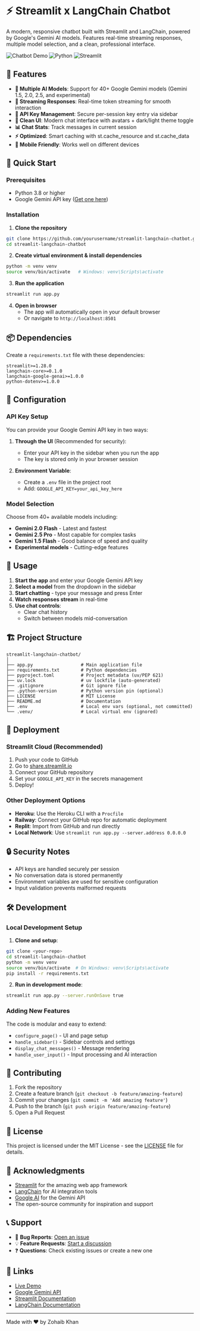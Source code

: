 # ⚡ Streamlit x LangChain Chatbot

A modern, responsive chatbot built with Streamlit and LangChain, powered by Google's Gemini AI models. Features real-time streaming responses, multiple model selection, and a clean, professional interface.

![Chatbot Demo](https://img.shields.io/badge/Status-Live-brightgreen) ![Python](https://img.shields.io/badge/Python-3.8+-blue) ![Streamlit](https://img.shields.io/badge/Streamlit-1.28+-red)

## 🌟 Features

- **🤖 Multiple AI Models**: Support for 40+ Google Gemini models (Gemini 1.5, 2.0, 2.5, and experimental)
- **💬 Streaming Responses**: Real-time token streaming for smooth interaction
- **🔐 API Key Management**: Secure per-session key entry via sidebar
- **🎨 Clean UI**: Modern chat interface with avatars + dark/light theme toggle
- **📊 Chat Stats**: Track messages in current session
- **⚡ Optimized**: Smart caching with st.cache_resource and st.cache_data
- **📱 Mobile Friendly**: Works well on different devices

## 🚀 Quick Start

### Prerequisites

- Python 3.8 or higher
- Google Gemini API key ([Get one here](https://makersuite.google.com/app/apikey))

### Installation

1. **Clone the repository**

```bash
git clone https://github.com/yourusername/streamlit-langchain-chatbot.git
cd streamlit-langchain-chatbot
```

2. **Create virtual environment & install dependencies**

```bash
python -m venv venv
source venv/bin/activate   # Windows: venv\Scripts\activate
```

3. **Run the application**

```bash
streamlit run app.py
```

4. **Open in browser**
   - The app will automatically open in your default browser
   - Or navigate to `http://localhost:8501`

## 📦 Dependencies

Create a `requirements.txt` file with these dependencies:

```
streamlit>=1.28.0
langchain-core>=0.1.0
langchain-google-genai>=1.0.0
python-dotenv>=1.0.0
```

## 🔧 Configuration

### API Key Setup

You can provide your Google Gemini API key in two ways:

1. **Through the UI** (Recommended for security):

   - Enter your API key in the sidebar when you run the app
   - The key is stored only in your browser session

2. **Environment Variable**:
   - Create a `.env` file in the project root
   - Add: `GOOGLE_API_KEY=your_api_key_here`

### Model Selection

Choose from 40+ available models including:

- **Gemini 2.0 Flash** - Latest and fastest
- **Gemini 2.5 Pro** - Most capable for complex tasks
- **Gemini 1.5 Flash** - Good balance of speed and quality
- **Experimental models** - Cutting-edge features

## 🎯 Usage

1. **Start the app** and enter your Google Gemini API key
2. **Select a model** from the dropdown in the sidebar
3. **Start chatting** - type your message and press Enter
4. **Watch responses stream** in real-time
5. **Use chat controls**:
   - Clear chat history
   - Switch between models mid-conversation

## 🏗️ Project Structure

```
streamlit-langchain-chatbot/
│
├── app.py                  # Main application file
├── requirements.txt        # Python dependencies
├── pyproject.toml          # Project metadata (uv/PEP 621)
├── uv.lock                 # uv lockfile (auto-generated)
├── .gitignore              # Git ignore file
├── .python-version         # Python version pin (optional)
├── LICENSE                 # MIT License
├── README.md               # Documentation
├── .env                    # Local env vars (optional, not committed)
└── .venv/                  # Local virtual env (ignored)
```

## 🚀 Deployment

### Streamlit Cloud (Recommended)

1. Push your code to GitHub
2. Go to [share.streamlit.io](https://share.streamlit.io)
3. Connect your GitHub repository
4. Set your `GOOGLE_API_KEY` in the secrets management
5. Deploy!

### Other Deployment Options

- **Heroku**: Use the Heroku CLI with a `Procfile`
- **Railway**: Connect your GitHub repo for automatic deployment
- **Replit**: Import from GitHub and run directly
- **Local Network**: Use `streamlit run app.py --server.address 0.0.0.0`

## 🔒 Security Notes

- API keys are handled securely per session
- No conversation data is stored permanently
- Environment variables are used for sensitive configuration
- Input validation prevents malformed requests

## 🛠️ Development

### Local Development Setup

1. **Clone and setup**:

```bash
git clone <your-repo>
cd streamlit-langchain-chatbot
python -m venv venv
source venv/bin/activate  # On Windows: venv\Scripts\activate
pip install -r requirements.txt
```

2. **Run in development mode**:

```bash
streamlit run app.py --server.runOnSave true
```

### Adding New Features

The code is modular and easy to extend:

- `configure_page()` - UI and page setup
- `handle_sidebar()` - Sidebar controls and settings
- `display_chat_messages()` - Message rendering
- `handle_user_input()` - Input processing and AI interaction

## 🤝 Contributing

1. Fork the repository
2. Create a feature branch (`git checkout -b feature/amazing-feature`)
3. Commit your changes (`git commit -m 'Add amazing feature'`)
4. Push to the branch (`git push origin feature/amazing-feature`)
5. Open a Pull Request

## 📝 License

This project is licensed under the MIT License - see the [LICENSE](LICENSE) file for details.

## 🙏 Acknowledgments

- [Streamlit](https://streamlit.io/) for the amazing web app framework
- [LangChain](https://langchain.com/) for AI integration tools
- [Google AI](https://ai.google/) for the Gemini API
- The open-source community for inspiration and support

## 📞 Support

- 🐛 **Bug Reports**: [Open an issue](https://github.com/yourusername/repo/issues)
- 💡 **Feature Requests**: [Start a discussion](https://github.com/yourusername/repo/discussions)
- ❓ **Questions**: Check existing issues or create a new one

## 🔗 Links

- [Live Demo](https://your-app.streamlit.app) 
- [Google Gemini API](https://makersuite.google.com/)
- [Streamlit Documentation](https://docs.streamlit.io/)
- [LangChain Documentation](https://python.langchain.com/)

---

Made with ❤️ by Zohaib Khan
